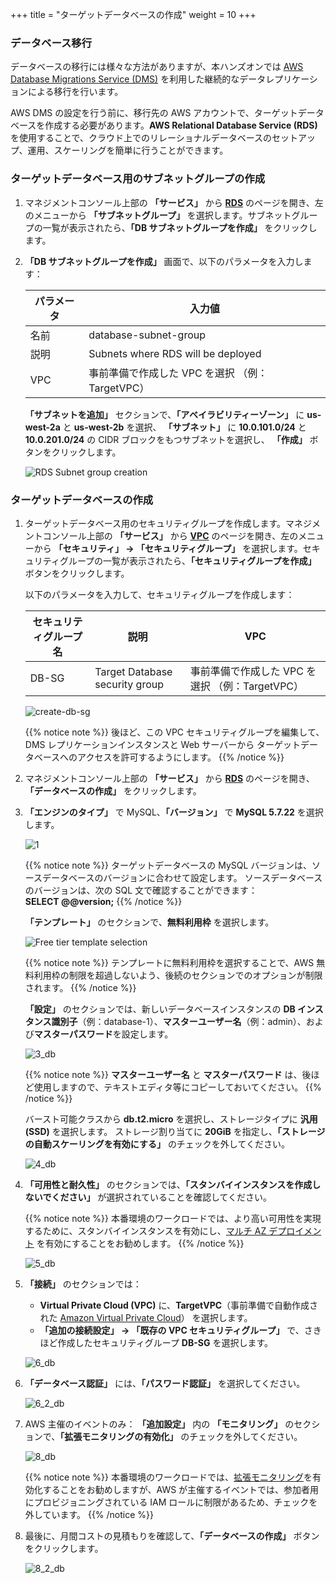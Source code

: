 +++
title = "ターゲットデータベースの作成"
weight = 10
+++

### データベース移行

データベースの移行には様々な方法がありますが、本ハンズオンでは <a href="https://aws.amazon.com/dms/" target="_blank" rel="noopener noreferrer">AWS Database Migrations Service (DMS)</a> を利用した継続的なデータレプリケーションによる移行を行います。

AWS DMS の設定を行う前に、移行先の AWS アカウントで、ターゲットデータベースを作成する必要があります。**AWS Relational Database Service (RDS)** を使用することで、クラウド上でのリレーショナルデータベースのセットアップ、運用、スケーリングを簡単に行うことができます。

### ターゲットデータベース用のサブネットグループの作成

1. マネジメントコンソール上部の **「サービス」** から **<a href="https://console.aws.amazon.com/rds/home?region=us-west-2" target="_blank" rel="noopener noreferrer">RDS</a>** のページを開き、左のメニューから **「サブネットグループ」** を選択します。サブネットグループの一覧が表示されたら、**「DB サブネットグループを作成」** をクリックします。

2.  **「DB サブネットグループを作成」** 画面で、以下のパラメータを入力します：

    | パラメータ           | 入力値                    |
    | ------------------ | ------------------------ |
    | 名前                | database-subnet-group     |
    | 説明                | Subnets where RDS will be deployed |
    | VPC                | 事前準備で作成した VPC を選択 （例：TargetVPC） |
    
    **「サブネットを追加」** セクションで、**「アベイラビリティーゾーン」** に **us-west-2a** と **us-west-2b** を選択、
    **「サブネット」** に **10.0.101.0/24** と **10.0.201.0/24** の CIDR ブロックをもつサブネットを選択し、
    **「作成」** ボタンをクリックします。

    ![RDS Subnet group creation](/db-mig/db-subnet-group.ja.png)    

### ターゲットデータベースの作成

1. ターゲットデータベース用のセキュリティグループを作成します。マネジメントコンソール上部の **「サービス」** から **<a href="https://console.aws.amazon.com/vpc/home?region=us-west-2" target="_blank" rel="noopener noreferrer">VPC</a>** のページを開き、左のメニューから **「セキュリティ」 → 「セキュリティグループ」** を選択します。セキュリティグループの一覧が表示されたら、**「セキュリティグループを作成」** ボタンをクリックします。

    以下のパラメータを入力して、セキュリティグループを作成します：

    | セキュリティグループ名 | 説明             | VPC                              |
    | ------------------ | ---------------- |----------------------------------|
    | DB-SG              | Target Database security group | 事前準備で作成した VPC を選択 （例：TargetVPC）  |

    ![create-db-sg](/db-mig/create-db-sg.ja.png)

    {{% notice note %}}
後ほど、この VPC セキュリティグループを編集して、DMS レプリケーションインスタンスと Web サーバーから ターゲットデータベースへのアクセスを許可するようにします。
{{% /notice %}}

1. マネジメントコンソール上部の **「サービス」** から **<a href="https://console.aws.amazon.com/rds/home?region=us-west-2" target="_blank" rel="noopener noreferrer">RDS</a>** のページを開き、**「データベースの作成」** をクリックします。

2. **「エンジンのタイプ」** で MySQL、**「バージョン」** で **MySQL 5.7.22** を選択します。

    ![1](/db-mig/1.ja.png)


    {{% notice note %}}
ターゲットデータベースの MySQL バージョンは、ソースデータベースのバージョンに合わせて設定します。
ソースデータベースのバージョンは、次の SQL 文で確認することができます：  
**SELECT @@version;**
{{% /notice %}}

    **「テンプレート」** のセクションで、**無料利用枠** を選択します。

    ![Free tier template selection](/db-mig/create-db-select-template.ja.png)

    {{% notice note %}}
テンプレートに無料利用枠を選択することで、AWS 無料利用枠の制限を超過しないよう、後続のセクションでのオプションが制限されます。
{{% /notice %}}

    **「設定」** のセクションでは、新しいデータベースインスタンスの **DB インスタンス識別子**（例：database-1）、**マスターユーザー名**（例：admin）、および**マスターパスワード**を設定します。

   ![3_db](/db-mig/3_db.ja.png)

   {{% notice note %}}
**マスターユーザー名** と **マスターパスワード** は、後ほど使用しますので、テキストエディタ等にコピーしておいてください。
{{% /notice %}}

   バースト可能クラスから **db.t2.micro** を選択し、ストレージタイプに **汎用 (SSD)** を選択します。
   ストレージ割り当てに **20GiB** を指定し、**「ストレージの自動スケーリングを有効にする」** のチェックを外してください。

   ![4_db](/db-mig/4_db.ja.png)

3. **「可用性と耐久性」** のセクションでは、**「スタンバイインスタンスを作成しないでください」** が選択されていることを確認してください。

    {{% notice note %}}
本番環境のワークロードでは、より高い可用性を実現するために、スタンバイインスタンスを有効にし、<a href="https://docs.aws.amazon.com/AmazonRDS/latest/UserGuide/Concepts.MultiAZ.html" target="_blank" rel="noopener noreferrer">マルチ AZ デプロイメント</a>  を有効にすることをお勧めします。
{{% /notice %}}  

    ![5_db](/db-mig/5_db.ja.png)

4. **「接続」** のセクションでは：

    * **Virtual Private Cloud (VPC)** に、**TargetVPC**（事前準備で自動作成された <a href="https://aws.amazon.com/vpc/" target="_blank" rel="noopener noreferrer">Amazon Virtual Private Cloud</a>） を選択します。
    * **「追加の接続設定」 → 「既存の VPC セキュリティグループ」** で、さきほど作成したセキュリティグループ **DB-SG** を選択します。

    ![6_db](/db-mig/6_db.ja.png)

5. **「データベース認証」** には、**「パスワード認証」** を選択してください。

    ![6_2_db](/db-mig/6_2_db.ja.png)

6. AWS 主催のイベントのみ： **「追加設定」** 内の **「モニタリング」** のセクションで、**「拡張モニタリングの有効化」** のチェックを外してください。

    ![8_db](/db-mig/8_db.ja.png)

    {{% notice note %}}
本番環境のワークロードでは、<a href="https://docs.aws.amazon.com/AmazonRDS/latest/UserGuide/USER_Monitoring.OS.html" target="_blank" rel="noopener noreferrer">拡張モニタリング</a>を有効化することをお勧めしますが、AWS が主催するイベントでは、参加者用にプロビジョニングされている IAM ロールに制限があるため、チェックを外しています。
{{% /notice %}}

7. 最後に、月間コストの見積もりを確認して、**「データベースの作成」** ボタンをクリックします。

   ![8_2_db](/db-mig/8_2_db.ja.png)
